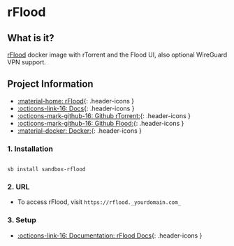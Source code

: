 # rFlood

## What is it?

[rFlood](https://github.com/jesec/flood) docker image with rTorrent and the Flood UI, also optional WireGuard VPN support.

## Project Information

- [:material-home: rFlood](https://github.com/jesec/flood){: .header-icons }
- [:octicons-link-16: Docs](https://github.com/jesec/flood/wiki){: .header-icons }
- [:octicons-mark-github-16: Github rTorrent:](https://github.com/jesec/rtorrent){: .header-icons }
- [:octicons-mark-github-16: Github Flood:](https://github.com/jesec/flood){: .header-icons }
- [:material-docker: Docker:](https://hub.docker.com/r/hotio/rflood){: .header-icons }

### 1. Installation

``` shell

sb install sandbox-rflood

```

### 2. URL

- To access rFlood, visit `https://rflood._yourdomain.com_`

### 3. Setup

- [:octicons-link-16: Documentation: rFlood Docs](https://github.com/jesec/flood/wiki){: .header-icons }
